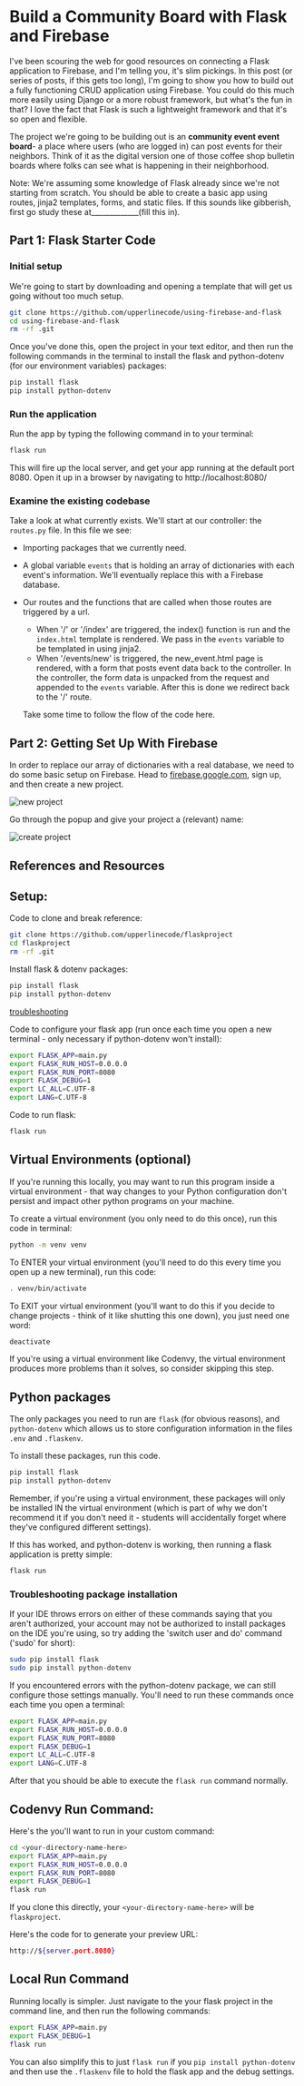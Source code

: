 # Build a Community Board with Flask and Firebase

I've been scouring the web for good resources on connecting a Flask application to Firebase, and I'm telling you, it's slim pickings. In this post (or series of posts, if this gets too long), I'm going to show you how to build out a fully functioning CRUD application using Firebase. You could do this much more easily using Django or a more robust framework, but what's the fun in that? I love the fact that Flask is such a lightweight framework and that it's so open and flexible.

The project we're going to be building out is an **community event event board**- a place where users (who are logged in) can post events for their neighbors. Think of it as the digital version one of those coffee shop bulletin boards where folks can see what is happening in their neighborhood.

Note: We're assuming some knowledge of Flask already since we're not starting from scratch. You should be able to create a basic app using routes, jinja2 templates, forms, and static files. If this sounds like gibberish, first go study these at_____________(fill this in).

## Part 1: Flask Starter Code

### Initial setup

We're going to start by downloading and opening a template that will get us going without too much setup.

```bash
git clone https://github.com/upperlinecode/using-firebase-and-flask
cd using-firebase-and-flask
rm -rf .git
```
Once you've done this, open the project in your text editor, and then run the following commands in the terminal to install the flask and python-dotenv (for our environment variables) packages:

```bash
pip install flask
pip install python-dotenv
```

### Run the application

Run the app by typing the following command in to your terminal:

```bash
flask run
```
This will fire up the local server, and get your app running at the default port 8080. Open it up in a browser by navigating to http://localhost:8080/

### Examine the existing codebase

Take a look at what currently exists. We'll start at our controller: the `routes.py` file. In this file we see:

* Importing packages that we currently need.
* A global variable `events` that is holding an array of dictionaries with each event's information. We'll eventually replace this with a Firebase database.
* Our routes and the functions that are called when those routes are triggered by a url.
  * When '/' or '/index' are triggered, the index() function is run and the `index.html` template is rendered. We pass in the `events` variable to be templated in using jinja2.
  * When '/events/new' is triggered, the new_event.html page is rendered, with a form that posts event data back to the controller. In the controller, the form data is unpacked from the request and appended to the `events` variable. After this is done we redirect back to the '/' route.

  Take some time to follow the flow of the code here.

## Part 2: Getting Set Up With Firebase

In order to replace our array of dictionaries with a real database, we need to do some basic setup on Firebase. Head to [firebase.google.com](www.firebase.google.com), sign up, and then create a new project.

![new project](screenshots/newproject.png)

Go through the popup and give your project a (relevant) name:

![create project](screenshots/createproject.png)

## References and Resources

## Setup:

Code to clone and break reference:
```bash
git clone https://github.com/upperlinecode/flaskproject
cd flaskproject
rm -rf .git
```

Install flask & dotenv packages:
```bash
pip install flask
pip install python-dotenv
```
[troubleshooting](#troubleshooting-package-installation)

Code to configure your flask app (run once each time you open a new terminal - only necessary if python-dotenv won't install):
```bash
export FLASK_APP=main.py
export FLASK_RUN_HOST=0.0.0.0
export FLASK_RUN_PORT=8080
export FLASK_DEBUG=1
export LC_ALL=C.UTF-8
export LANG=C.UTF-8
```

Code to run flask:
```bash
flask run
```

## Virtual Environments (optional)

If you're running this locally, you may want to run this program inside a virtual environment - that way changes to your Python configuration don't persist and impact other python programs on your machine.

To create a virtual environment (you only need to do this once), run this code in terminal:
```bash
python -m venv venv
```

To ENTER your virtual environment (you'll need to do this every time you open up a new terminal), run this code:
```bash
. venv/bin/activate
```

To EXIT your virtual environment (you'll want to do this if you decide to change projects - think of it like shutting this one down), you just need one word:
```bash
deactivate
```

If you're using a virtual environment like Codenvy, the virtual environment produces more problems than it solves, so consider skipping this step.

## Python packages

The only packages you need to run are `flask` (for obvious reasons), and `python-dotenv` which allows us to store configuration information in the files `.env` and `.flaskenv`.

To install these packages, run this code.
```bash
pip install flask
pip install python-dotenv
```
Remember, if you're using a virtual environment, these packages will only be installed IN the virtual environment (which is part of why we don't recommend it if you don't need it - students will accidentally forget where they've configured different settings).

If this has worked, and python-dotenv is working, then running a flask application is pretty simple:
```bash
flask run
```

### Troubleshooting package installation

If your IDE throws errors on either of these commands saying that you aren't authorized, your account may not be authorized to install packages on the IDE you're using, so try adding the 'switch user and do' command ('sudo' for short):
```bash
sudo pip install flask
sudo pip install python-dotenv
```

If you encountered errors with the python-dotenv package, we can still configure those settings manually. You'll need to run these commands once each time you open a terminal:
```bash
export FLASK_APP=main.py
export FLASK_RUN_HOST=0.0.0.0
export FLASK_RUN_PORT=8080
export FLASK_DEBUG=1
export LC_ALL=C.UTF-8
export LANG=C.UTF-8
```

After that you should be able to execute the `flask run` command normally.

## Codenvy Run Command:

Here's the you'll want to run in your custom command:
```bash
cd <your-directory-name-here>
export FLASK_APP=main.py
export FLASK_RUN_HOST=0.0.0.0
export FLASK_RUN_PORT=8080
export FLASK_DEBUG=1
flask run
```
If you clone this directly, your `<your-directory-name-here>` will be `flaskproject`.

Here's the code for to generate your preview URL:
```bash
http://${server.port.8080}
```

## Local Run Command

Running locally is simpler. Just navigate to the your flask project in the command line, and then run the following commands:
```bash
export FLASK_APP=main.py
export FLASK_DEBUG=1
flask run
```

You can also simplify this to just `flask run` if you `pip install python-dotenv` and then use the `.flaskenv` file to hold the flask app and the debug settings.  
